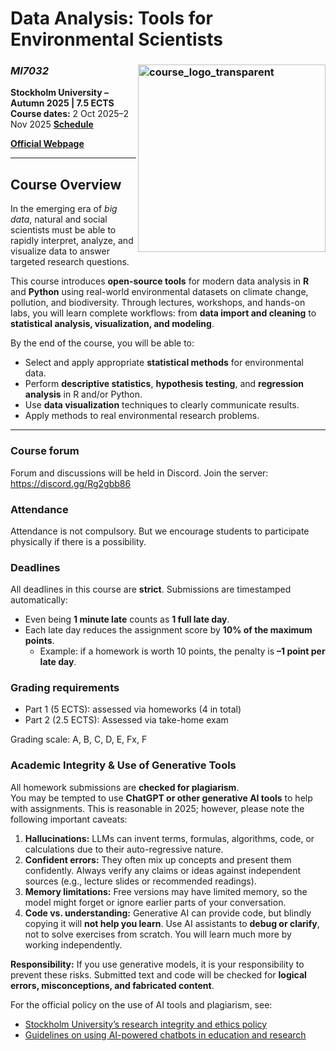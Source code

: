 # Data Analysis: Tools for Environmental Scientists
### *MI7032*  <img width="300" align="right"  alt="course_logo_transparent" src="https://github.com/user-attachments/assets/368f9760-9495-4917-a429-2eb3693f7690" />
**Stockholm University – Autumn 2025 | 7.5 ECTS**  
**Course dates:** 2 Oct 2025–2 Nov 2025 
[**Schedule**](./Schedule.md)

[**Official Webpage**](https://utbildning.su.se/english/education/course-catalogue/mi/mi7032)

---

## Course Overview
In the emerging era of *big data*, natural and social scientists must be able to rapidly interpret, analyze, and visualize data to answer targeted research questions.  

This course introduces **open-source tools** for modern data analysis in **R** and **Python** using real-world environmental datasets on climate change, pollution, and biodiversity. Through lectures, workshops, and hands-on labs, you will learn complete workflows: from **data import and cleaning** to **statistical analysis, visualization, and modeling**.

By the end of the course, you will be able to:
- Select and apply appropriate **statistical methods** for environmental data.
- Perform **descriptive statistics**, **hypothesis testing**, and **regression analysis** in R and/or Python.
- Use **data visualization** techniques to clearly communicate results.
- Apply methods to real environmental research problems.
---
### Course forum

Forum and discussions will be held in Discord. Join the server: https://discord.gg/Rg2gbb86


### Attendance
Attendance is not compulsory. But we encourage students to participate physically if there is a possibility.

### Deadlines
All deadlines in this course are **strict**. Submissions are timestamped automatically:  
- Even being **1 minute late** counts as **1 full late day**.  
- Each late day reduces the assignment score by **10% of the maximum points**.  
  - Example: if a homework is worth 10 points, the penalty is **–1 point per late day**.

### Grading requirements
- Part 1 (5 ECTS): assessed via homeworks (4 in total)
- Part 2 (2.5 ECTS): Assessed via take-home exam

Grading scale: A, B, C, D, E, Fx, F

### Academic Integrity & Use of Generative Tools
All homework submissions are **checked for plagiarism**.  
You may be tempted to use **ChatGPT or other generative AI tools** to help with assignments. This is reasonable in 2025; however, please note the following important caveats:
1. **Hallucinations:** LLMs can invent terms, formulas, algorithms, code, or calculations due to their auto-regressive nature.  
2. **Confident errors:** They often mix up concepts and present them confidently. Always verify any claims or ideas against independent sources (e.g., lecture slides or recommended readings).  
3. **Memory limitations:** Free versions may have limited memory, so the model might forget or ignore earlier parts of your conversation.  
4. **Code vs. understanding:** Generative AI can provide code, but blindly copying it will **not help you learn**. Use AI assistants to **debug or clarify**, not to solve exercises from scratch. You will learn much more by working independently.

**Responsibility:** If you use generative models, it is your responsibility to prevent these risks. Submitted text and code will be checked for **logical errors, misconceptions, and fabricated content**.  

For the official policy on the use of AI tools and plagiarism, see:
- [Stockholm University’s research integrity and ethics policy](https://medarbetare.su.se/en/our-su/governance/rules--regulations/research/stockholm-universitys-research-integrity-and-ethics-policy)
- [Guidelines on using AI-powered chatbots in education and research](https://medarbetare.su.se/en/our-su/communicate-su/communication-support/guidelines-on-using-ai-powered-chatbots-in-education-and-research)
